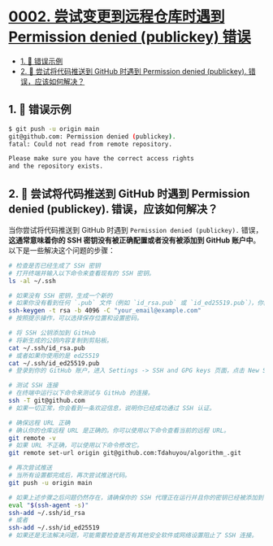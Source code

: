 # [0002. 尝试变更到远程仓库时遇到 Permission denied (publickey) 错误](https://github.com/Tdahuyou/git/tree/main/0002.%20%E5%B0%9D%E8%AF%95%E5%8F%98%E6%9B%B4%E5%88%B0%E8%BF%9C%E7%A8%8B%E4%BB%93%E5%BA%93%E6%97%B6%E9%81%87%E5%88%B0%20Permission%20denied%20(publickey)%20%E9%94%99%E8%AF%AF)

<!-- region:toc -->
- [1. 📒 错误示例](#1--错误示例)
- [2. 🤖 尝试将代码推送到 GitHub 时遇到 Permission denied (publickey). 错误，应该如何解决？](#2--尝试将代码推送到-github-时遇到-permission-denied-(publickey)-错误应该如何解决)
<!-- endregion:toc -->

## 1. 📒 错误示例

```bash
$ git push -u origin main
git@github.com: Permission denied (publickey).
fatal: Could not read from remote repository.

Please make sure you have the correct access rights
and the repository exists.
```

## 2. 🤖 尝试将代码推送到 GitHub 时遇到 Permission denied (publickey). 错误，应该如何解决？

当你尝试将代码推送到 GitHub 时遇到 `Permission denied (publickey).` 错误，**这通常意味着你的 SSH 密钥没有被正确配置或者没有被添加到 GitHub 账户中**。以下是一些解决这个问题的步骤：

```bash
# 检查是否已经生成了 SSH 密钥
# 打开终端并输入以下命令来查看现有的 SSH 密钥。
ls -al ~/.ssh
```

```bash
# 如果没有 SSH 密钥，生成一个新的
# 如果你没有看到任何 `.pub` 文件（例如 `id_rsa.pub` 或 `id_ed25519.pub`），你需要生成一个新的 SSH 密钥对。
ssh-keygen -t rsa -b 4096 -C "your_email@example.com"
# 按照提示操作，可以选择保存位置和设置密码。
```

```bash
# 将 SSH 公钥添加到 GitHub
# 将新生成的公钥内容复制到剪贴板。
cat ~/.ssh/id_rsa.pub
# 或者如果你使用的是 ed25519
cat ~/.ssh/id_ed25519.pub
# 登录到你的 GitHub 账户，进入 Settings -> SSH and GPG keys 页面，点击 New SSH key 按钮，粘贴你的公钥，并保存。
```

```bash
# 测试 SSH 连接
# 在终端中运行以下命令来测试与 GitHub 的连接。
ssh -T git@github.com
# 如果一切正常，你会看到一条欢迎信息，说明你已经成功通过 SSH 认证。
```


```bash
# 确保远程 URL 正确
# 确认你的仓库远程 URL 是正确的。你可以使用以下命令查看当前的远程 URL。
git remote -v
# 如果 URL 不正确，可以使用以下命令修改它。
git remote set-url origin git@github.com:Tdahuyou/algorithm_.git
```

```bash
# 再次尝试推送
# 当所有设置都完成后，再次尝试推送代码。
git push -u origin main
```

```bash
# 如果上述步骤之后问题仍然存在，请确保你的 SSH 代理正在运行并且你的密钥已经被添加到 SSH 代理中。你可以通过以下命令来启动 SSH 代理并添加密钥。
eval "$(ssh-agent -s)"
ssh-add ~/.ssh/id_rsa
# 或者
ssh-add ~/.ssh/id_ed25519
# 如果还是无法解决问题，可能需要检查是否有其他安全软件或网络设置阻止了 SSH 连接。
```



